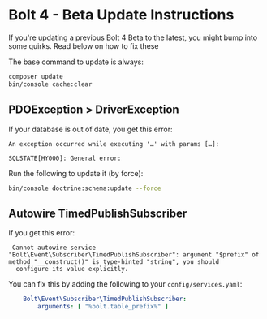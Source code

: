 Bolt 4 - Beta Update Instructions
=================================

If you're updating a previous Bolt 4 Beta to the latest, you might bump into 
some quirks. Read below on how to fix these

The base command to update is always: 

```bash
composer update
bin/console cache:clear
```


## PDOException > DriverException

If your database is out of date, you get this error: 

```
An exception occurred while executing '…' with params […]:

SQLSTATE[HY000]: General error:
```

Run the following to update it (by force): 

```bash
bin/console doctrine:schema:update --force
```

## Autowire TimedPublishSubscriber

If you get this error: 

```
 Cannot autowire service "Bolt\Event\Subscriber\TimedPublishSubscriber": argument "$prefix" of method "__construct()" is type-hinted "string", you should
  configure its value explicitly.
```

You can fix this by adding the following to your `config/services.yaml`:

```yaml
    Bolt\Event\Subscriber\TimedPublishSubscriber:
        arguments: [ "%bolt.table_prefix%" ]
```
